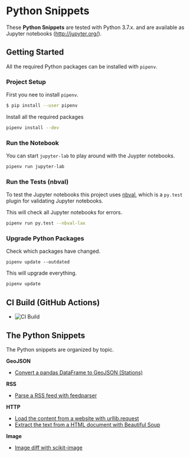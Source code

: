 # Python Snippets

These __Python Snippets__ are tested with Python 3.7.x. and are
available as Jupyter notebooks (http://jupyter.org/).


## Getting Started
All the required Python packages can be installed with `pipenv`.

### Project Setup
First you nee to install `pipenv`.

```bash
$ pip install --user pipenv
```

Install all the required packages

```bash
pipenv install --dev
```

### Run the Notebook
You can start `jupyter-lab` to play around with the Juypter notebooks.


```bash
pipenv run jupyter-lab
```

### Run the Tests (nbval)
To test the Jupyter notebooks this project uses [nbval](https://github.com/computationalmodelling/nbval), which is a `py.test` 
plugin for validating Jupyter notebooks.


This will check all Jupyter notebooks for errors.

```bash
pipenv run py.test --nbval-lax
```

### Upgrade Python Packages
Check which packages have changed.

```
pipenv update --outdated
```

This will upgrade everything.

```bash
pipenv update
```

## CI Build (GitHub Actions)
- ![CI Build](https://github.com/rueedlinger/python-snippets/workflows/CI%20Build/badge.svg)

## The Python Snippets
The Python snippets are organized by topic.

__GeoJSON__
- [Convert a pandas DataFrame to GeoJSON (Stations) ](geojson/geojson_stations.ipynb)

__RSS__
- [Parse a RSS feed with feedparser](rss/feedparser.ipynb)

__HTTP__
- [Load the content from a website with urllib.request](http/urlib.ipynb)
- [Extract the text from a HTML document with Beautiful Soup](http/beautifulsoup4.ipynb)

__Image__
- [Image diff with scikit-image](image/image_diff.ipynb)